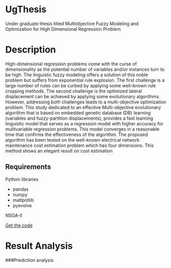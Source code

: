 # UgThesis
Under graduate thesis titled Multiobjective Fuzzy Modeling and Optimization for High Dimensional Regression Problem
# Description

High-dimensional regression problems come with the curse of dimensionality as the potential number of variables and/or instances turn to be high. The linguistic fuzzy modeling offers a solution of this noble problem but suffers from exponential rule explosion. The first challenge is a large number of rules can be curbed by applying some well-known rule cropping methods. The second challenge is the optimized lateral displacement can be achieved by applying some evolutionary algorithms. However, addressing both challenges leads to a multi-objective optimization problem. This study dedicated to an effective Multi-objective evolutionary algorithm that is based on embedded genetic database (DB) learning (variables and fuzzy-partition displacements), provides a fast learning linguistic model that serves as a regression model with higher accuracy for multivariable regression problems. This model converges in a reasonable time that confirms the effectiveness of the algorithm. The proposed algorithm has been tested on the well-known electrical network maintenance cost estimation problem which has four dimensions. This method shows an elegant result on cost estimation

## Requirements 
Python libraries
- pandas
- numpy
- matlpotlib
- pyevolve

NSGA-II 

[Get the code](https://www.iitk.ac.in/kangal/codes.shtml)


# Result Analysis 

###Prediction analysis


